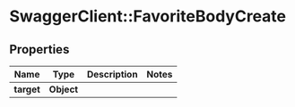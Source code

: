 # SwaggerClient::FavoriteBodyCreate

## Properties
Name | Type | Description | Notes
------------ | ------------- | ------------- | -------------
**target** | **Object** |  | 



